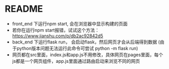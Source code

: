 # README

- front_end 下运行npm start, 会在浏览器中显示构建的页面
- 若你在运行npm start报错，试试这个方法：https://www.jianshu.com/p/db2ac92842d5
- back_end 下运行flask run， 会启动flask，然后网页才会从后端得到数据 (由于python版本问题无法运行此命令可尝试 python -m flask run)
- 网页都在src里面，index.js和app.js不用修改，具体网页在pages里面，每个js都是一个网页组件，app.js里面通过路由启动来浏览不同的网页
